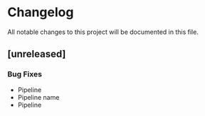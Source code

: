 # Changelog

All notable changes to this project will be documented in this file.

## [unreleased]

### Bug Fixes

- Pipeline
- Pipeline name
- Pipeline

<!-- generated by git-cliff -->

